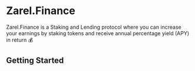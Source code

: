 # Zarel.Finance
Zarel.Finance is a Staking and Lending protocol where you can increase your earnings by staking tokens and receive annual percentage yield (APY) in return 💰 
## Getting Started